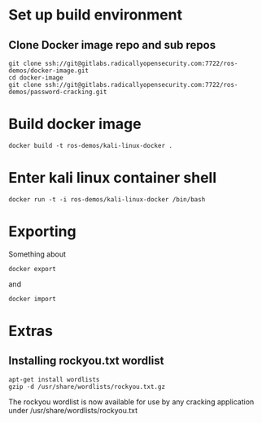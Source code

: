 # Set up build environment
## Clone Docker image repo and sub repos
```
git clone ssh://git@gitlabs.radicallyopensecurity.com:7722/ros-demos/docker-image.git
cd docker-image
git clone ssh://git@gitlabs.radicallyopensecurity.com:7722/ros-demos/password-cracking.git
```

# Build docker image
```
docker build -t ros-demos/kali-linux-docker .
```

# Enter kali linux container shell
```
docker run -t -i ros-demos/kali-linux-docker /bin/bash
```

# Exporting
Something about
```
docker export
```
and
```
docker import
```

# Extras
## Installing rockyou.txt wordlist
```
apt-get install wordlists
gzip -d /usr/share/wordlists/rockyou.txt.gz
```
The rockyou wordlist is now available for use by any cracking application under /usr/share/wordlists/rockyou.txt